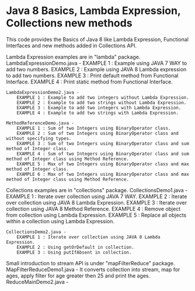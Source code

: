 # Java 8 Basics, Lambda Expression, Collections new methods

This code provides the Basics of Java 8 like Lambda Expression, Functional Interfaces and new methods added in Collections API.

Lambda Expression examples are in "lambda" package. 
	LambdaExpressionDemo.java - 
		EXAMPLE 1 : Example using JAVA 7 WAY to add two numbers.
		EXAMPLE 2 : Example using JAVA 8 Lambda expression to add two numbers.
		EXAMPLE 3 : Print default method from Functional Interface.
		EXAMPLE 4 : Print static method from Functional Interface.
 
	LambdaExpressionDemo2.java -
		EXAMPLE 1 : Example to add two integers without Lambda Expression.
		EXAMPLE 2 : Example to add two strings without Lambda Expression.
		EXAMPLE 3 : Example to add two integers with Lambda Expression.
		EXAMPLE 4 : Example to add two strings with Lambda Expression.
		
	MethodReferenceDemo.java -
		EXAMPLE 1 : Sum of two Integers using BinaryOperator class.
		EXAMPLE 2 : Sum of two Integers using BinaryOperator class and without specifying types.
		EXAMPLE 3 : Sum of two Integers using BinaryOperator class and sum method of Integer class.
		EXAMPLE 4 : Sum of two Integers using BinaryOperator class and sum method of Integer class using Method Reference.
		EXAMPLE 5 : Max of two Integers using BinaryOperator class and max method of Integer class.
		EXAMPLE 6 : Max of two Integers using BinaryOperator class and max method of Integer class using Method Reference.	
	
	
Collections examples are in "collections" package.
	CollectionsDemo1.java -
		EXAMPLE 1 : Iterate over collection using JAVA 7 WAY.
		EXAMPLE 2 : Iterate over collection using JAVA 8 Lambda Expression.
		EXAMPLE 3 : Iterate over collection using JAVA 8 Method Reference.
		EXAMPLE 4 : Remove object from collection using Lambda Expression.
		EXAMPLE 5 : Replace all objects within a collection using Lambda Expression.
 
	CollectionsDemo2.java - 
		EXAMPLE 1 : Iterate over collection using JAVA 8 Lambda Expression.
		EXAMPLE 2 : Using getOrDefault in collection.
		EXAMPLE 3 : Using putIfAbsent in collection.
	
	
Small introduction to stream API is under "mapFilterReduce" package.
	MapFilterReduceDemo1.java -
		It converts collection into stream, map for ages, apply filter for age greater then 25 and print the ages.
	ReduceMainDemo2.java - 